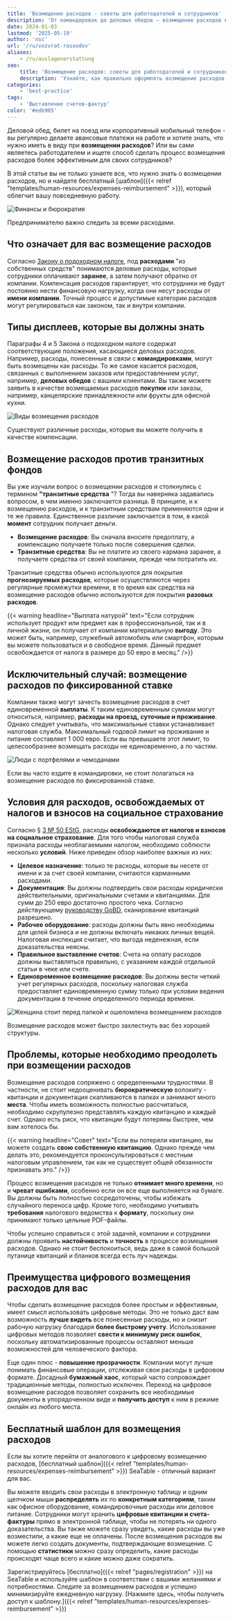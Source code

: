 ```yaml
---
title: 'Возмещение расходов - советы для работодателей и сотрудников'
description: 'От командировок до деловых обедов – возмещение расходов важно для работников и работодателей. В статье рассматриваются правовые аспекты, требования к документам и распространенные ошибки. Также предлагаются цифровые решения и шаблоны, упрощающие контроль и ускоряющие процесс компенсаций.'
date: 2024-01-03
lastmod: '2025-05-19'
author: 'nsc'
url: '/ru/vozvrat-rasxodov'
aliases:
    - /ru/auslagenerstattung
seo:
    title: 'Возмещение расходов: советы для работодателей и сотрудников'
    description: 'Узнайте, как правильно оформлять возмещение расходов и упрощать процесс с помощью цифровых шаблонов.'
categories:
    - 'best-practice'
tags:
    - 'Выставление счетов-фактур'
color: '#edb905'
---
```


Деловой обед, билет на поезд или корпоративный мобильный телефон - вы регулярно делаете авансовые платежи на работе и хотите знать, что нужно иметь в виду при **возмещении расходов**? Или вы сами являетесь работодателем и ищете способ сделать процесс возмещения расходов более эффективным для своих сотрудников?

В этой статье вы не только узнаете все, что нужно знать о возмещении расходов, но и найдете бесплатный [шаблон]({{< relref "templates/human-resources/expenses-reimbursement" >}}), который облегчит вашу повседневную работу.

![Финансы и бюрократия](3d-rendering-finanzgeschaeftskonzept-fuer-steuerzahlungen-711x533.jpg)

Предпринимателю важно следить за всеми расходами.

## Что означает для вас возмещение расходов

Согласно [Закону о подоходном налоге](https://www.gesetze-im-internet.de/estg/), под **расходами** "из собственных средств" понимаются деловые расходы, которые сотрудники оплачивают **заранее**, а затем получают обратно от компании. Компенсация расходов гарантирует, что сотрудники не будут постоянно нести финансовую нагрузку, когда они несут расходы от **имени компании**. Точный процесс и допустимые категории расходов могут регулироваться как законом, так и внутри компании.

## Типы дисплеев, которые вы должны знать

Параграфы 4 и 5 Закона о подоходном налоге содержат соответствующие положения, касающиеся деловых расходов. Например, расходы, понесенные в связи с **командировками**, могут быть возмещены как расходы. То же самое касается расходов, связанных с выполнением заказов или предоставлением услуг, например, **деловых обедов** с вашими клиентами. Вы также можете заявить в качестве возмещаемых расходов **покупки** или заказы, например, канцелярские принадлежности или фрукты для офисной кухни.

![Виды возмещения расходов](Pastel-Aesthetic-Minimalist-Lifestyle-Tips-List-Instagram-Post-2-711x711.png)

Существуют различные расходы, которые вы можете получить в качестве компенсации.

## Возмещение расходов против транзитных фондов

Вы уже изучали вопрос о возмещении расходов и столкнулись с термином **"транзитные средства** "? Тогда вы наверняка задавались вопросом, в чем именно заключается разница. В принципе, и к возмещению расходов, и к транзитным средствам применяются одни и те же правила. Единственное различие заключается в том, в какой **момент** сотрудник получает деньги.

- **Возмещение расходов**: Вы сначала вносите предоплату, а компенсацию получаете только после совершения сделки.
- **Транзитные средства**: Вы не платите из своего кармана заранее, а получаете средства от своей компании, прежде чем потратить их.

Транзитные средства обычно используются для покрытия **прогнозируемых расходов**, которые осуществляются через регулярные промежутки времени, в то время как средства на возмещение расходов обычно используются для покрытия **разовых расходов**.

{{< warning headline="Выплата натурой" text="Если сотрудник использует продукт или предмет как в профессиональной, так и в личной жизни, он получает от компании материальную **выгоду**. Это может быть, например, служебный автомобиль или смартфон, которым вы можете пользоваться и в свободное время. Данный предмет освобождается от налога в размере до 50 евро в месяц." />}}

## Исключительный случай: возмещение расходов по фиксированной ставке

Компании также могут зачесть возмещение расходов в счет единовременной **выплаты**. К таким единовременным суммам могут относиться, например, **расходы на проезд, суточные и проживание**. Однако следует учитывать, что максимальные ставки устанавливает налоговая служба. Максимальный годовой лимит на проживание и питание составляет 1 000 евро. Если вы превышаете этот лимит, то целесообразнее возмещать расходы не единовременно, а по частям.

![Люди с портфелями и чемоданами](19320-711x284.jpg)

Если вы часто ездите в командировки, не стоит полагаться на возмещение расходов по фиксированной ставке.

## Условия для расходов, освобождаемых от налогов и взносов на социальное страхование

Согласно § [3 № 50 EStG](https://www.gesetze-im-internet.de/estg/__3.html), расходы **освобождаются от налогов и взносов на социальное страхование**. Для того чтобы налоговая служба признала расходы необлагаемыми налогом, необходимо соблюсти несколько **условий**. Ниже приведен обзор наиболее важных из них:

- **Целевое назначение**: только те расходы, которые вы несете от имени и за счет своей компании, считаются карманными расходами.
- **Документация**: Вы должны подтвердить свои расходы юридически действительными, оригинальными счетами и квитанциями. Для сумм до 250 евро достаточно простого чека. Согласно действующему [руководству GoBD](https://ao.bundesfinanzministerium.de/ao/2021/Anhaenge/BMF-Schreiben-und-gleichlautende-Laendererlasse/Anhang-64/anhang-64.html), сканирование квитанций разрешено.
- **Рабочее оборудование**: расходы должны быть явно необходимы для целей бизнеса и не должны включать никаких личных вещей. Налоговая инспекция считает, что выгода неденежная, если доказательства неясны.
- **Правильное выставление счетов**: Счета на оплату расходов должны выставляться правильно, с указанием каждой отдельной статьи в чеке или счете.
- **Единовременное возмещение расходов**: Вы должны вести четкий учет регулярных расходов, поскольку налоговая служба предоставляет единовременную сумму только при условии ведения документации в течение определенного периода времени.

![Женщина стоит перед папкой и ошеломлена возмещением расходов](9276421-e1704291543704.jpg)

Возмещение расходов может быстро захлестнуть вас без хорошей структуры.

## Проблемы, которые необходимо преодолеть при возмещении расходов

Возмещение расходов сопряжено с определенными трудностями. В частности, не стоит недооценивать **бюрократическую** волокиту - квитанции и документация скапливаются в папках и занимают много **места**. Чтобы иметь возможность полностью рассчитаться, необходимо скрупулезно представлять каждую квитанцию и каждый счет. Однако есть риск, что квитанции будут потеряны быстрее, чем вам хотелось бы.

{{< warning headline="Совет" text="Если вы потеряли квитанцию, вы можете создать **свою собственную квитанцию**. Однако прежде чем делать это, рекомендуется проконсультироваться с местным налоговым управлением, так как не существует общей обязанности признавать это." />}}

Процесс возмещения расходов не только **отнимает много времени**, но и **чреват ошибками**, особенно если он все еще выполняется на бумаге. Вы должны быть полностью сосредоточены, чтобы избежать случайного переноса цифр. Кроме того, необходимо учитывать **требования** налогового ведомства к **формату**, поскольку они принимают только цельные PDF-файлы.

Чтобы успешно справиться с этой задачей, компании и сотрудники должны проявить **настойчивость** и **точность** в процессе возмещения расходов. Однако не стоит беспокоиться, ведь даже в самой большой путанице квитанций и бланков всегда есть луч надежды.

## Преимущества цифрового возмещения расходов для вас

Чтобы сделать возмещение расходов более простым и эффективным, имеет смысл использовать цифровые методы. Это не только даст вам возможность **лучше видеть** все понесенные расходы, но и снизит рабочую нагрузку благодаря **более быстрому учету**. Использование цифровых методов позволяет **свести к минимуму риск ошибок**, поскольку автоматизированные процессы оставляют меньше возможностей для человеческого фактора.

Еще один плюс - **повышение прозрачности**. Компании могут лучше понимать финансовые операции, отслеживая свои расходы в цифровом формате. Досадный **бумажный хаос**, который часто сопровождает традиционные методы, полностью исключен. Переход на цифровое возмещение расходов позволяет сохранить все необходимые документы в упорядоченном виде и **получить доступ** к ним в режиме онлайн из любого места.

## Бесплатный шаблон для возмещения расходов

Если вы хотите перейти от аналогового к цифровому возмещению расходов, [бесплатный шаблон]({{< relref "templates/human-resources/expenses-reimbursement" >}}) SeaTable - отличный вариант для вас.

Вы можете вводить свои расходы в электронную таблицу и одним щелчком мыши **распределять** их по **конкретным категориям**, таким как офисное оборудование, командировочные расходы или деловое питание. Сотрудники могут хранить **цифровые квитанции и счета-фактуры** прямо в электронной таблице, чтобы не потерять ни одного доказательства. Вы также можете сразу увидеть, какие расходы вы уже возместили, а какие еще не оплачены. После возмещения расходов вы можете легко создать документы, подтверждающие возмещение. С помощью **статистики** можно сразу определить, какие расходы происходят чаще всего и какие можно даже сократить.

Зарегистрируйтесь [бесплатно]({{< relref "pages/registration" >}}) на SeaTable и используйте шаблон в соответствии с вашими желаниями и потребностями. Следите за возмещением расходов и успешно минимизируйте ежедневную нагрузку. [Нажмите здесь, чтобы получить доступ к шаблону.]({{< relref "templates/human-resources/expenses-reimbursement" >}})
